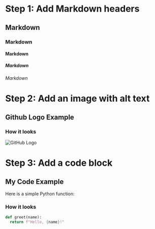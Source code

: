 # Step 1: Add Markdown headers
## Markdown
### Markdown
#### Markdown
##### Markdown
###### Markdown

# Step 2: Add an image with alt text
## Github Logo Example
### How it looks
![GitHub Logo](https://github.githubassets.com/images/modules/logos_page/GitHub-Mark.png)

# Step 3: Add a code block
## My Code Example
Here is a simple Python function:
### How it looks
```python
def greet(name):
  return f"Hello, {name}!"
```
